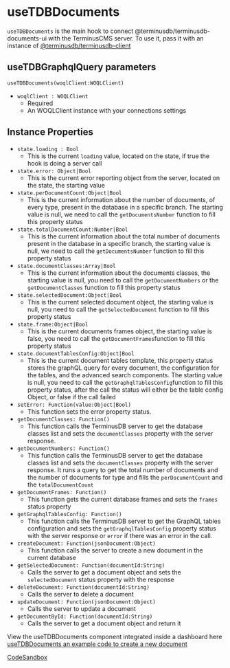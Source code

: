  # useTDBDocuments
`useTDBDocuments` is the main hook to connect @terminusdb/terminusdb-documents-ui with the TerminusCMS server. To use it, pass it with an instance of [@terminusdb/terminusdb-client](https://github.com/terminusdb/terminusdb-client-js)

## useTDBGraphqlQuery parameters
`useTDBDocuments(woqlClient:WOQLClient) `
 - `woqlClient : WOQLClient` 
   - Required
   - An WOQLClient instance with your connections settings

## Instance Properties
 - `state.loading : Bool` 
	 -  This is the current  `loading`  value, located on the state, if true the hook is doing a server call
 - `state.error: Object|Bool`
	 - This is the current error reporting object from the server, located on the state, the starting value
 - `state.perDocumentCount:Object|Bool`
	 - This is the current information about the number of documents, of every type, present in the database in a specific branch. The starting value is null,  we need to call the `getDocumentsNumber` function to fill this property status
 - `state.totalDocumentCount:Number|Bool`
	 - This is the current information about the total number of documents present in the database in a specific branch, the starting value is null,  we need to call the `getDocumentsNumber` function to fill this property status
 - `state.documentClasses:Array|Bool`
	 - This is the current information about the documents classes, the starting value is null, you need to call the `getDocumentNumbers` or the `getDocumentClasses` function to fill this property status
 - `state.selectedDocument:Object|Bool`
	 - This is the current selected document object, the starting value is null, you need to call the `getSelectedDocument` function to fill this property status 
 - `state.frame:Object|Bool`
	 - This is the current documents frames object, the starting value is false, you need to call the `getDocumentFrames`function to fill this property status
 - `state.documentTablesConfig:Object|Bool`
	 - This is the current document tables template, this property status stores the graphQL query for every document, the configuration for the tables, and the advanced search components. The starting value is null, you need to call the `getGraphqlTablesConfig`function to fill this property status, after the call the status will either be the table config Object, or false if the call failed
 - `setError: Function(value:Object|Bool)` 
	 - This function sets the error property status.
- `getDocumentClasses: Function()`
	 - This function calls the TerminusDB server to get the database classes list and sets the `documentClasses` property with the server response.
- `getDocumentNumbers: Function()` 
	 - This function calls the TerminusDB server to get the database classes list and sets the `documentClasses` property with the server response. It runs a query to get the total number of documents and the number of documents for type and fills the `perDocumentCount` and the `totalDocumentCount`
- `getDocumentFrames: Function()` 
	 - This function gets the current database frames and sets the `frames` status property
- `getGraphqlTablesConfig: Function()` 
	 - This function calls the TerminusDB server to get the GraphQL tables configuration and sets the  `getGraphqlTablesConfig` property status with the server response or `error` if there was an error in the call.
- `createDocument: Function(jsonDocument:Object)` 
	 - This function calls the server to create a new document in the current database
- `getSelectedDocument: Function(documentId:String)`  
	 - Calls the server to get a document object and sets the `selectedDocument` status property with the response
- `deleteDocument: Function(documentId:String)` 
	 - Calls the server to delete a document 
- `updateDocument: Function(jsonDocument:Object)` 
	 - Calls the server to update a document 
- `getDocumentById: Function(documentId:String)` 
	 - Calls the server to get a document object and return it

View the useTDBDocuments component integrated inside a dashboard here 
[useTDBDocuments an example code to create a new document](https://github.com/terminusdb/dashboard-examples-sandbox/blob/main/terminusdb-documents-ui-template-example/dashboard-demo/src/pages/DocumentNew.js)

[CodeSandbox](https://codesandbox.io/s/github/terminusdb/dashboard-examples-sandbox/tree/main/terminusdb-documents-ui-template-example/dashboard-demo)
